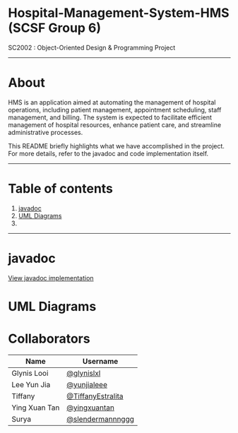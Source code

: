 # Hospital-Management-System-HMS (SCSF Group 6)
SC2002 : Object-Oriented Design &amp; Programming Project

---

# About
HMS is an application aimed at automating the management of hospital operations,
including patient management, appointment scheduling, staff management, and billing.
The system is expected to facilitate efficient management of hospital resources, enhance
patient care, and streamline administrative processes.

This README briefly highlights what we have accomplished in the project. For more details, refer to the javadoc and code implementation itself.

---

# Table of contents
1. [javadoc](#javadoc)
2. [UML Diagrams](#uml-diagrams)
3.
   
---
# javadoc
[View javadoc implementation](https://<glynislxl>.github.io/<Hospital-Management-System-HMS>/javadoc/index.html)

# UML Diagrams

# Collaborators
| Name           | Username       |
|----------------|----------------|
| Glynis Looi    | [@glynislxl](https://github.com/glynislxl) |
| Lee Yun Jia    | [@yunjialeee](https://github.com/yunjialeee) |
| Tiffany        | [@TiffanyEstralita](https://github.com/TiffanyEstralita) |
| Ying Xuan Tan  | [@yingxuantan](https://github.com/yingxuantan) |
| Surya          | [@slendermannnggg](https://github.com/slendermannnggg) |
